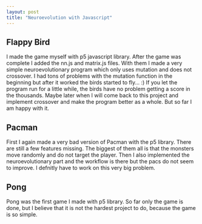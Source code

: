 ```yaml
---
layout: post
title: "Neuroevolution with Javascript"
---
```


Flappy Bird
-------------
I made the game myself with p5 javascript library. After the game was complete
I added the nn.js and matrix.js files. With them I made a very simple neuroevolutionary 
program which only uses mutation and does not crossover. I had tons of problems with the
mutation function in the beginning but after it worked the birds started to fly... :)
If you let the program run for a little while, the birds have no problem getting a score in 
the thousands. Maybe later when I will come back to this project and implement crossover
and make the program better as a whole. But so far I am happy with it.



Pacman
-------------
First I again made a very bad version of Pacman with the p5 library. There are still a few 
features missing. The biggest of them all is that the monsters move randomly and do not target 
the player. Then I also implemented the neuroevolutionary part and the workflow is there but the
pacs do not seem to improve. I defnitly have to work on this very big problem.



Pong
-------------
Pong was the first game I made with p5 library. So far only the game is done, but I believe that 
it is not the hardest project to do, because the game is so simple.
